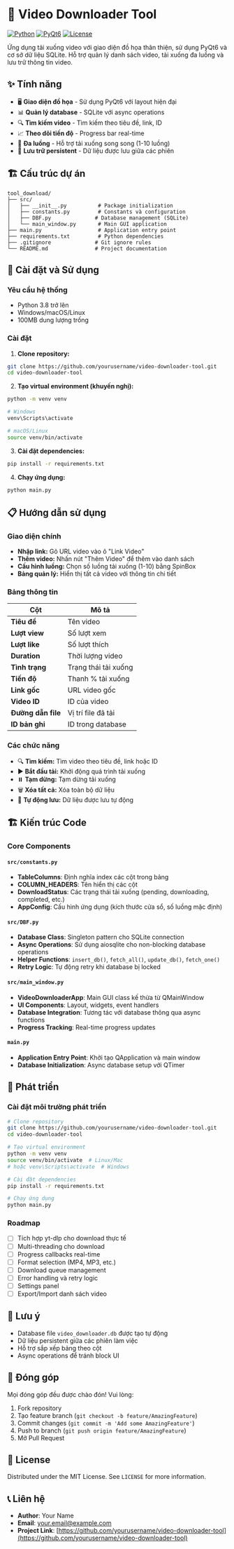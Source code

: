 # 🎥 Video Downloader Tool

[![Python](https://img.shields.io/badge/Python-3.8+-blue.svg)](https://python.org)
[![PyQt6](https://img.shields.io/badge/PyQt6-6.9.1-green.svg)](https://pypi.org/project/PyQt6/)
[![License](https://img.shields.io/badge/License-MIT-yellow.svg)](LICENSE)

Ứng dụng tải xuống video với giao diện đồ họa thân thiện, sử dụng PyQt6 và cơ sở dữ liệu SQLite. Hỗ trợ quản lý danh sách video, tải xuống đa luồng và lưu trữ thông tin video.

## ✨ Tính năng

- 🖥️ **Giao diện đồ họa** - Sử dụng PyQt6 với layout hiện đại
- 📊 **Quản lý database** - SQLite với async operations
- 🔍 **Tìm kiếm video** - Tìm kiếm theo tiêu đề, link, ID
- 📈 **Theo dõi tiến độ** - Progress bar real-time
- 🧵 **Đa luồng** - Hỗ trợ tải xuống song song (1-10 luồng)
- 💾 **Lưu trữ persistent** - Dữ liệu được lưu giữa các phiên

## 🏗️ Cấu trúc dự án

```
tool_download/
├── src/
│   ├── __init__.py          # Package initialization
│   ├── constants.py         # Constants và configuration
│   ├── DBF.py              # Database management (SQLite)
│   └── main_window.py       # Main GUI application
├── main.py                  # Application entry point
├── requirements.txt         # Python dependencies
├── .gitignore              # Git ignore rules
└── README.md               # Project documentation
```

## 🚀 Cài đặt và Sử dụng

### Yêu cầu hệ thống
- Python 3.8 trở lên
- Windows/macOS/Linux
- 100MB dung lượng trống

### Cài đặt

1. **Clone repository:**
```bash
git clone https://github.com/yourusername/video-downloader-tool.git
cd video-downloader-tool
```

2. **Tạo virtual environment (khuyến nghị):**
```bash
python -m venv venv

# Windows
venv\Scripts\activate

# macOS/Linux
source venv/bin/activate
```

3. **Cài đặt dependencies:**
```bash
pip install -r requirements.txt
```

4. **Chạy ứng dụng:**
```bash
python main.py
```

## 📋 Hướng dẫn sử dụng

### Giao diện chính
- **Nhập link:** Gõ URL video vào ô "Link Video"
- **Thêm video:** Nhấn nút "Thêm Video" để thêm vào danh sách
- **Cấu hình luồng:** Chọn số luồng tải xuống (1-10) bằng SpinBox
- **Bảng quản lý:** Hiển thị tất cả video với thông tin chi tiết

### Bảng thông tin
| Cột | Mô tả |
|-----|-------|
| **Tiêu đề** | Tên video |
| **Lượt view** | Số lượt xem |
| **Lượt like** | Số lượt thích |
| **Duration** | Thời lượng video |
| **Tình trạng** | Trạng thái tải xuống |
| **Tiến độ** | Thanh % tải xuống |
| **Link gốc** | URL video gốc |
| **Video ID** | ID của video |
| **Đường dẫn file** | Vị trí file đã tải |
| **ID bản ghi** | ID trong database |

### Các chức năng
- 🔍 **Tìm kiếm:** Tìm video theo tiêu đề, link hoặc ID
- ▶️ **Bắt đầu tải:** Khởi động quá trình tải xuống
- ⏸️ **Tạm dừng:** Tạm dừng tải xuống
- 🗑️ **Xóa tất cả:** Xóa toàn bộ dữ liệu
- 💾 **Tự động lưu:** Dữ liệu được lưu tự động

## 🏗️ Kiến trúc Code

### Core Components

#### `src/constants.py`
- **TableColumns**: Định nghĩa index các cột trong bảng
- **COLUMN_HEADERS**: Tên hiển thị các cột
- **DownloadStatus**: Các trạng thái tải xuống (pending, downloading, completed, etc.)
- **AppConfig**: Cấu hình ứng dụng (kích thước cửa sổ, số luồng mặc định)

#### `src/DBF.py`
- **Database Class**: Singleton pattern cho SQLite connection
- **Async Operations**: Sử dụng aiosqlite cho non-blocking database operations
- **Helper Functions**: `insert_db()`, `fetch_all()`, `update_db()`, `fetch_one()`
- **Retry Logic**: Tự động retry khi database bị locked

#### `src/main_window.py`
- **VideoDownloaderApp**: Main GUI class kế thừa từ QMainWindow
- **UI Components**: Layout, widgets, event handlers
- **Database Integration**: Tương tác với database thông qua async functions
- **Progress Tracking**: Real-time progress updates

#### `main.py`
- **Application Entry Point**: Khởi tạo QApplication và main window
- **Database Initialization**: Async database setup với QTimer

## 🔧 Phát triển

### Cài đặt môi trường phát triển
```bash
# Clone repository
git clone https://github.com/yourusername/video-downloader-tool.git
cd video-downloader-tool

# Tạo virtual environment
python -m venv venv
source venv/bin/activate  # Linux/Mac
# hoặc venv\Scripts\activate  # Windows

# Cài đặt dependencies
pip install -r requirements.txt

# Chạy ứng dụng
python main.py
```

### Roadmap
- [ ] Tích hợp yt-dlp cho download thực tế
- [ ] Multi-threading cho download
- [ ] Progress callbacks real-time
- [ ] Format selection (MP4, MP3, etc.)
- [ ] Download queue management
- [ ] Error handling và retry logic
- [ ] Settings panel
- [ ] Export/Import danh sách video

## 📝 Lưu ý

- Database file `video_downloader.db` được tạo tự động
- Dữ liệu persistent giữa các phiên làm việc
- Hỗ trợ sắp xếp bảng theo cột
- Async operations để tránh block UI

## 🤝 Đóng góp

Mọi đóng góp đều được chào đón! Vui lòng:

1. Fork repository
2. Tạo feature branch (`git checkout -b feature/AmazingFeature`)
3. Commit changes (`git commit -m 'Add some AmazingFeature'`)
4. Push to branch (`git push origin feature/AmazingFeature`)
5. Mở Pull Request

## 📄 License

Distributed under the MIT License. See `LICENSE` for more information.

## 📞 Liên hệ

- **Author**: Your Name
- **Email**: your.email@example.com
- **Project Link**: [https://github.com/yourusername/video-downloader-tool](https://github.com/yourusername/video-downloader-tool)
